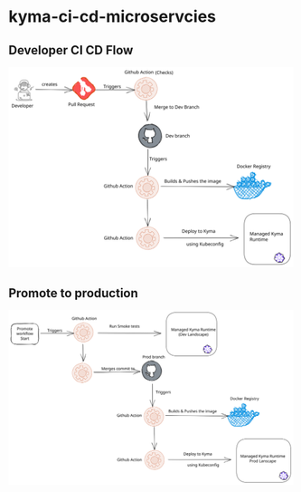 # kyma-ci-cd-microservcies

## Developer CI CD Flow

![Developer Flow](assets/developer-flow.svg)

## Promote to production

![Promote Flow](assets/promote-flow.svg)
